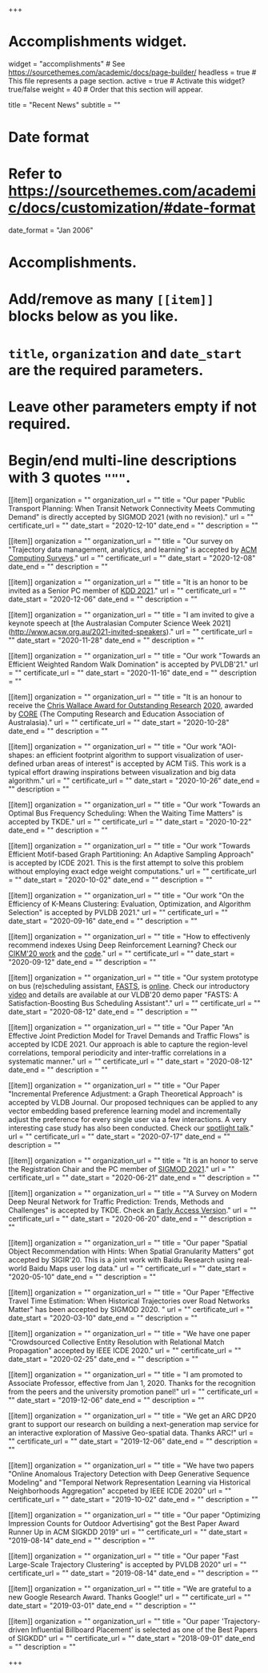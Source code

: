 +++
# Accomplishments widget.
widget = "accomplishments"  # See https://sourcethemes.com/academic/docs/page-builder/
headless = true  # This file represents a page section.
active = true  # Activate this widget? true/false
weight = 40  # Order that this section will appear.

title = "Recent News"
subtitle = ""

# Date format
#   Refer to https://sourcethemes.com/academic/docs/customization/#date-format
date_format = "Jan 2006"

# Accomplishments.
#   Add/remove as many `[[item]]` blocks below as you like.
#   `title`, `organization` and `date_start` are the required parameters.
#   Leave other parameters empty if not required.
#   Begin/end multi-line descriptions with 3 quotes `"""`.


[[item]]
organization = ""
organization_url = ""
title = "Our paper \"Public Transport Planning: When Transit Network Connectivity Meets Commuting Demand\" is directly accepted by SIGMOD 2021 (with no revision)."
url = ""
certificate_url = ""
date_start = "2020-12-10"
date_end = ""
description = ""


[[item]]
organization = ""
organization_url = ""
title = "Our survey on \"Trajectory data management, analytics, and learning\" is accepted by [ACM Computing Surveys](https://dl.acm.org/journal/csur)."
url = ""
certificate_url = ""
date_start = "2020-12-08"
date_end = ""
description = ""

[[item]]
organization = ""
organization_url = ""
title = "It is an honor to be invited as a Senior PC member of [KDD 2021](https://www.kdd.org/kdd2021/)."
url = ""
certificate_url = ""
date_start = "2020-12-06"
date_end = ""
description = ""

[[item]]
organization = ""
organization_url = ""
title = "I am invited to give a keynote speech at [the Australasian Computer Science Week 2021] (http://www.acsw.org.au/2021-invited-speakers)."
url = ""
certificate_url = ""
date_start = "2020-11-28"
date_end = ""
description = ""


[[item]]
organization = ""
organization_url = ""
title = "Our work \"Towards an Efficient Weighted Random Walk Domination\" is accepted by PVLDB'21."
url = ""
certificate_url = ""
date_start = "2020-11-16"
date_end = ""
description = ""


[[item]]
organization = ""
organization_url = ""
title = "It is an honour to receive the [Chris Wallace Award for Outstanding Research](https://www.core.edu.au/the-chris-wallace-award-for-outstanding-research-contributio) [2020](https://mailchi.mp/b3bed90720c3/zz4597ittf-4168873?e=4f86ee5536), awarded by [CORE](https://www.core.edu.au/home) (The Computing Research and Education Association of Australasia)."
url = ""
certificate_url = ""
date_start = "2020-10-28"
date_end = ""
description = ""


[[item]]
organization = ""
organization_url = ""
title = "Our work \"AOI-shapes: an efficient footprint algorithm to support visualization of user-defined urban areas of interest\" is accepted by ACM TiiS. This work is a typical effort drawing inspirations between visualization and big data algorithm."
url = ""
certificate_url = ""
date_start = "2020-10-26"
date_end = ""
description = ""


[[item]]
organization = ""
organization_url = ""
title = "Our work \"Towards an Optimal Bus Frequency Scheduling: When the Waiting Time Matters\" is accepted by TKDE."
url = ""
certificate_url = ""
date_start = "2020-10-22"
date_end = ""
description = ""

[[item]]
organization = ""
organization_url = ""
title = "Our work \"Towards Efficient Motif-based Graph Partitioning: An Adaptive Sampling Approach\" is accepted by ICDE 2021. This is the first attempt to solve this problem without employing exact edge weight computations."
url = ""
certificate_url = ""
date_start = "2020-10-02"
date_end = ""
description = ""


[[item]]
organization = ""
organization_url = ""
title = "Our work \"On the Efficiency of K-Means Clustering: Evaluation, Optimization, and Algorithm Selection\" is accepted by PVLDB 2021."
url = ""
certificate_url = ""
date_start = "2020-09-16"
date_end = ""
description = ""


[[item]]
organization = ""
organization_url = ""
title = "How to effectivenly recommend indexes Using Deep Reinforcement Learning? Check our [CIKM'20 work](https://baozhifeng.net/papers/cikm20-IndexRec.pdf) and the [code](https://github.com/rmitbggroup/IndexAdvisor)."
url = ""
certificate_url = ""
date_start = "2020-09-12"
date_end = ""
description = ""


[[item]]
organization = ""
organization_url = ""
title = "Our system prototype on bus (re)scheduling assistant, [FASTS](http://civilcomputing.co/sub-transport.html), is [online](http://civilcomputing.co/busscheduling). Check our introductory [video](https://www.youtube.com/watch?v=wLbiJA0i6NQ) and details are available at our VLDB'20 demo paper \"FASTS: A Satisfaction-Boosting Bus Scheduling Assistant\"."
url = ""
certificate_url = ""
date_start = "2020-08-12"
date_end = ""
description = ""


[[item]]
organization = ""
organization_url = ""
title = "Our Paper \"An Effective Joint Prediction Model for Travel Demands and Traffic Flows\" is accepted by ICDE 2021. Our approach is able to capture the region-level correlations, temporal periodicity and inter-traffic correlations in a systematic manner."
url = ""
certificate_url = ""
date_start = "2020-08-12"
date_end = ""
description = ""

[[item]]
organization = ""
organization_url = ""
title = "Our Paper \"Incremental Preference Adjustment: a Graph Theoretical Approach\" is accepted by VLDB Journal. Our proposed techniques can be applied to any vector embedding based preference learning model and incrementally adjust the preference for every single user via a few interactions. A very interesting case study has also been conducted. Check our [spotlight talk](https://youtu.be/qcAcoS_321Q)."
url = ""
certificate_url = ""
date_start = "2020-07-17"
date_end = ""
description = ""

[[item]]
  organization = ""
  organization_url = ""
  title = "It is an honor to serve the Registration Chair and the PC member of [SIGMOD 2021](http://sigmodconf.hosting.acm.org/2021/calls_papers_sigmod_research.shtml?fbclid=IwAR3gK-RryrZUI5Vp05cFbaVY_4fd69KKmFgZi2HI38AyiUT52Yn4TfWf658&from=timeline)."
  url = ""
  certificate_url = ""
  date_start = "2020-06-21"
  date_end = ""
  description = ""

[[item]]
  organization = ""
  organization_url = ""
  title = "\"A Survey on Modern Deep Neural Network for Traffic Prediction: Trends, Methods and Challenges\" is accepted by TKDE. Check an [Early Access Version](https://www.computer.org/csdl/journal/tk/5555/01/09112608/1kwilO27jfG)."
  url = ""
  certificate_url = ""
  date_start = "2020-06-20"
  date_end = ""
  description = ""

[[item]]
  organization = ""
  organization_url = ""
  title = "Our paper \"Spatial Object Recommendation with Hints: When Spatial Granularity Matters\" got accepted by SIGIR'20. This is a joint work with Baidu Research using real-world Baidu Maps user log data."
  url = ""
  certificate_url = ""
  date_start = "2020-05-10"
  date_end = ""
  description = ""

[[item]]
  organization = ""
  organization_url = ""
  title = "Our Paper \"Effective Travel Time Estimation: When Historical Trajectories over Road Networks Matter\" has been accepted by SIGMOD 2020. "
  url = ""
  certificate_url = ""
  date_start = "2020-03-10"
  date_end = ""
  description = ""


[[item]]
  organization = ""
  organization_url = ""
  title = "We have one paper \"Crowdsourced Collective Entity Resolution with Relational Match Propagation\" accepted by IEEE ICDE 2020."
  url = ""
  certificate_url = ""
  date_start = "2020-02-25"
  date_end = ""
  description = ""


[[item]]
  organization = ""
  organization_url = ""
  title = "I am promoted to Associate Professor, effective from Jan 1, 2020. Thanks for the recognition from the peers and the university promotion panel!"
  url = ""
  certificate_url = ""
  date_start = "2019-12-06"
  date_end = ""
  description = ""


[[item]]
  organization = ""
  organization_url = ""
  title = "We get an ARC DP20 grant to support our research on building a next-generation map service for an interactive  exploration of Massive Geo-spatial data. Thanks ARC!"
  url = ""
  certificate_url = ""
  date_start = "2019-12-06"
  date_end = ""
  description = ""



[[item]]
  organization = ""
  organization_url = ""
  title = "We have two papers \"Online Anomalous Trajectory Detection with Deep Generative Sequence Modeling\" and \"Temporal Network Representation Learning via Historical Neighborhoods Aggregation\" accpeted by IEEE ICDE 2020"
  url = ""
  certificate_url = ""
  date_start = "2019-10-02"
  date_end = ""
  description = ""

[[item]]
  organization = ""
  organization_url = ""
  title = "Our paper \"Optimizing Impression Counts for Outdoor Advertising\" got the Best Paper Award Runner Up in ACM SIGKDD 2019"
  url = ""
  certificate_url = ""
  date_start = "2019-08-14"
  date_end = ""
  description = ""

[[item]]
  organization = ""
  organization_url = ""
  title = "Our paper \"Fast Large-Scale Trajectory Clustering\" is accepted by PVLDB 2020"
  url = ""
  certificate_url = ""
  date_start = "2019-08-14"
  date_end = ""
  description = ""

[[item]]
  organization = ""
  organization_url = ""
  title = "We are grateful to a new Google Research Award. Thanks Google!"
  url = ""
  certificate_url = ""
  date_start = "2019-03-01"
  date_end = ""
  description = ""

[[item]]
  organization = ""
  organization_url = ""
  title = "Our paper 'Trajectory-driven Influential Billboard Placement' is selected as one of the Best Papers of SIGKDD"
  url = ""
  certificate_url = ""
  date_start = "2018-09-01"
  date_end = ""
  description = ""

+++
